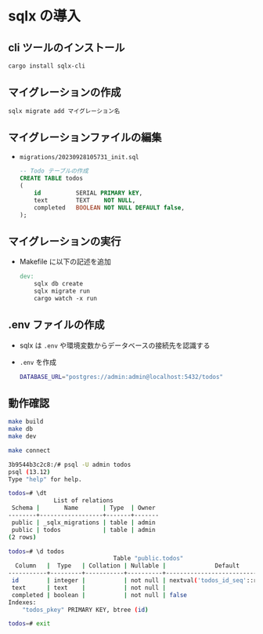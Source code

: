 # sqlx の導入

## cli ツールのインストール

```sh
cargo install sqlx-cli
```

## マイグレーションの作成

```sh
sqlx migrate add マイグレーション名
```

## マイグレーションファイルの編集

- `migrations/20230928105731_init.sql`

  ```sql
  -- Todo テーブルの作成
  CREATE TABLE todos
  (
      id          SERIAL PRIMARY kEY,
      text        TEXT    NOT NULL,
      completed   BOOLEAN NOT NULL DEFAULT false,
  );
  ```

## マイグレーションの実行

- Makefile に以下の記述を追加

  ```Makefile
  dev:
      sqlx db create
      sqlx migrate run
      cargo watch -x run
  ```

## .env ファイルの作成

- sqlx は `.env` や環境変数からデータベースの接続先を認識する
- `.env` を作成

  ```sh
  DATABASE_URL="postgres://admin:admin@localhost:5432/todos"
  ```

## 動作確認

```sh
make build
make db
make dev
```

```sh
make connect
```

```sh
3b9544b3c2c8:/# psql -U admin todos
psql (13.12)
Type "help" for help.

todos=# \dt
             List of relations
 Schema |       Name       | Type  | Owner 
--------+------------------+-------+-------
 public | _sqlx_migrations | table | admin
 public | todos            | table | admin
(2 rows)

todos=# \d todos
                              Table "public.todos"
  Column   |  Type   | Collation | Nullable |              Default              
-----------+---------+-----------+----------+-----------------------------------
 id        | integer |           | not null | nextval('todos_id_seq'::regclass)
 text      | text    |           | not null | 
 completed | boolean |           | not null | false
Indexes:
    "todos_pkey" PRIMARY KEY, btree (id)

todos=# exit
```
